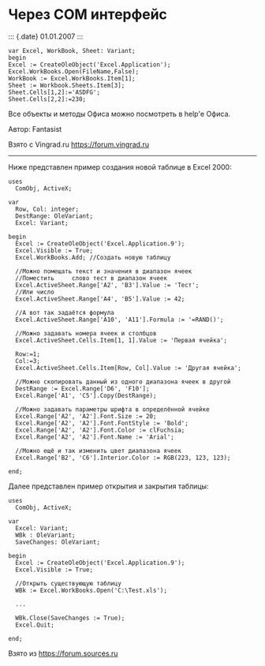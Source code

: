Через СОМ интерфейс
===================

::: {.date}
01.01.2007
:::

    var Excel, WorkBook, Sheet: Variant;
    begin
    Excel := CreateOleObject('Excel.Application');
    Excel.WorkBooks.Open(FileName,False);
    WorkBook := Excel.WorkBooks.Item[1];
    Sheet := Workbook.Sheets.Item[3];
    Sheet.Cells[1,2]:='ASDFG';
    Sheet.Cells[2,2]:=230;

Все объекты и методы Офиса можно посмотреть в help\'е Офиса.

Автор: Fantasist

Взято с Vingrad.ru <https://forum.vingrad.ru>

------------------------------------------------------------------------

Ниже представлен пример создания новой таблице в Excel 2000:

    uses
      ComObj, ActiveX;
     
    var
      Row, Col: integer;
      DestRange: OleVariant;
      Excel: Variant;
     
    begin
      Excel := CreateOleObject('Excel.Application.9');
      Excel.Visible := True;
      Excel.WorkBooks.Add; //Создать новую таблицу
     
      //Можно помещать текст и значения в диапазон ячеек
      //Поместить     слово тест в диапазон ячеек
      Excel.ActiveSheet.Range['A2', 'B3'].Value := 'Тест';
      //Или число
      Excel.ActiveSheet.Range['A4', 'B5'].Value := 42;
     
      //А вот так задаётся формула
      Excel.ActiveSheet.Range['A10', 'A11'].Formula := '=RAND()';
     
      //Можно задавать номера ячеек и столбцов
      Excel.ActiveSheet.Cells.Item[1, 1].Value := 'Первая ячейка';
     
      Row:=1;
      Col:=3;
      Excel.ActiveSheet.Cells.Item[Row, Col].Value := 'Другая ячейка';
     
      //Можно скопировать данный из одного диапазона ячеек в другой
      DestRange := Excel.Range['D6', 'F10'];
      Excel.Range['A1', 'C5'].Copy(DestRange);
     
      //Можно задавать параметры шрифта в определённой ячейке
      Excel.Range['A2', 'A2'].Font.Size := 20;
      Excel.Range['A2', 'A2'].Font.FontStyle := 'Bold';
      Excel.Range['A2', 'A2'].Font.Color := clFuchsia;
      Excel.Range['A2', 'A2'].Font.Name := 'Arial';
     
      //Можно ещё и так изменить цвет диапазона ячеек
      Excel.Range['B2', 'C6'].Interior.Color := RGB(223, 123, 123);
     
    end;

Далее представлен пример открытия и закрытия таблицы:

    uses
      ComObj, ActiveX;
     
    var
      Excel: Variant;
      WBk : OleVariant;
      SaveChanges: OleVariant;
     
    begin
      Excel := CreateOleObject('Excel.Application.9');
      Excel.Visible := True;
     
      //Открыть существующую таблицу
      WBk := Excel.WorkBooks.Open('C:\Test.xls');
     
      ...
     
      WBk.Close(SaveChanges := True);
      Excel.Quit;
     
    end;

Взято из <https://forum.sources.ru>

